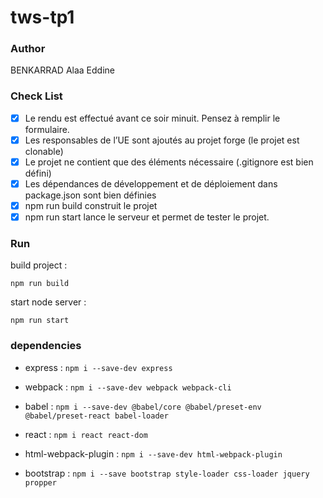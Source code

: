 # tws-tp1
### Author
BENKARRAD Alaa Eddine

### Check List
* [X] Le rendu est effectué avant ce soir minuit. Pensez à remplir le formulaire.
* [X] Les responsables de l’UE sont ajoutés au projet forge (le projet est clonable)
* [X] Le projet ne contient que des éléments nécessaire (.gitignore est bien défini)
* [X] Les dépendances de développement et de déploiement dans package.json sont bien définies
* [X] npm run build construit le projet
* [X] npm run start lance le serveur et permet de tester le projet.

### Run
build project :
 
`npm run build `

start node server :

`npm run start`

### dependencies
* express : `npm i --save-dev express`

* webpack : `npm i --save-dev webpack webpack-cli`

* babel : `npm i --save-dev @babel/core @babel/preset-env @babel/preset-react babel-loader`

* react : `npm i react react-dom`

* html-webpack-plugin : `npm i --save-dev html-webpack-plugin`

* bootstrap : `npm i --save bootstrap style-loader css-loader jquery propper `
